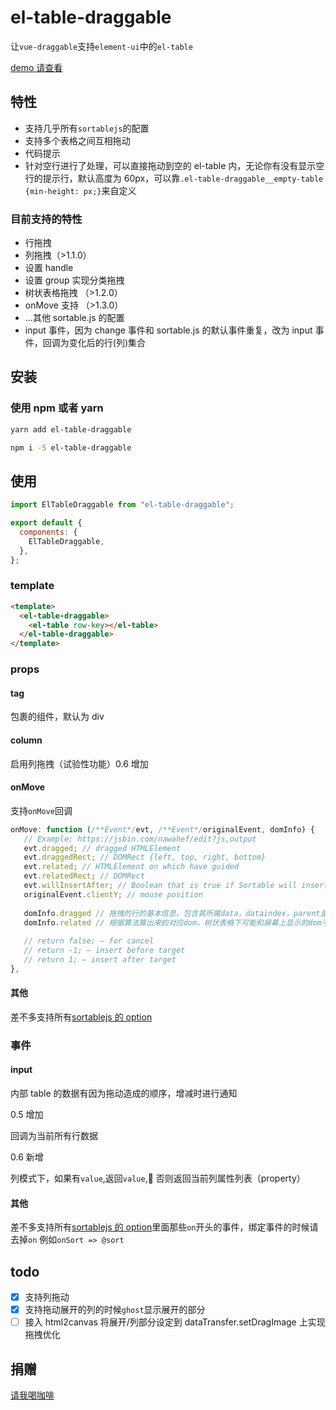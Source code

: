 # el-table-draggable

让`vue-draggable`支持`element-ui`中的`el-table`

[demo 请查看](https://www.mizuka.top/el-table-draggable/)

## 特性

- 支持几乎所有`sortablejs`的配置
- 支持多个表格之间互相拖动
- 代码提示
- 针对空行进行了处理，可以直接拖动到空的 el-table 内，无论你有没有显示空行的提示行，默认高度为 60px，可以靠`.el-table-draggable__empty-table {min-height: px;}`来自定义

### 目前支持的特性

- 行拖拽
- 列拖拽（>1.1.0）
- 设置 handle
- 设置 group 实现分类拖拽
- 树状表格拖拽 （>1.2.0）
- onMove 支持 （>1.3.0）
- ...其他 sortable.js 的配置
- input 事件，因为 change 事件和 sortable.js 的默认事件重复，改为 input 事件，回调为变化后的行(列)集合

## 安装

### 使用 npm 或者 yarn

```bash
yarn add el-table-draggable

npm i -S el-table-draggable
```

## 使用

```js
import ElTableDraggable from "el-table-draggable";

export default {
  components: {
    ElTableDraggable,
  },
};
```

### template

```html
<template>
  <el-table-draggable>
    <el-table row-key></el-table>
  </el-table-draggable>
</template>
```

### props

#### tag

包裹的组件，默认为 div

#### column

启用列拖拽（试验性功能）0.6 增加

#### onMove

支持`onMove`回调
```javascript
onMove: function (/**Event*/evt, /**Event*/originalEvent, domInfo) {
   // Example: https://jsbin.com/nawahef/edit?js,output
   evt.dragged; // dragged HTMLElement
   evt.draggedRect; // DOMRect {left, top, right, bottom}
   evt.related; // HTMLElement on which have guided
   evt.relatedRect; // DOMRect
   evt.willInsertAfter; // Boolean that is true if Sortable will insert drag element after target by default
   originalEvent.clientY; // mouse position
   
   domInfo.dragged // 拖拽的行的基本信息，包含其所属data，dataindex，parent是哪个domInfo
   domInfo.related // 根据算法算出来的对应dom，树状表格下可能和屏幕上显示的dom不一致
   
   // return false; — for cancel
   // return -1; — insert before target
   // return 1; — insert after target
},
```

#### 其他

差不多支持所有[sortablejs 的 option](https://github.com/SortableJS/Sortable#options)

### 事件

#### input

内部 table 的数据有因为拖动造成的顺序，增减时进行通知

0.5 增加

回调为当前所有行数据

0.6 新增

列模式下，如果有`value`,返回`value`, 否则返回当前列属性列表（property）

#### 其他

差不多支持所有[sortablejs 的 option](https://github.com/SortableJS/Sortable#options)里面那些`on`开头的事件，绑定事件的时候请去掉`on` 例如`onSort => @sort`

## todo

- [x] 支持列拖动
- [x] 支持拖动展开的列的时候`ghost`显示展开的部分
- [ ] 接入 html2canvas 将展开/列部分设定到 dataTransfer.setDragImage 上实现拖拽优化

## 捐赠

[请我喝咖啡](https://buymeacoffee.com/mizukawu)
